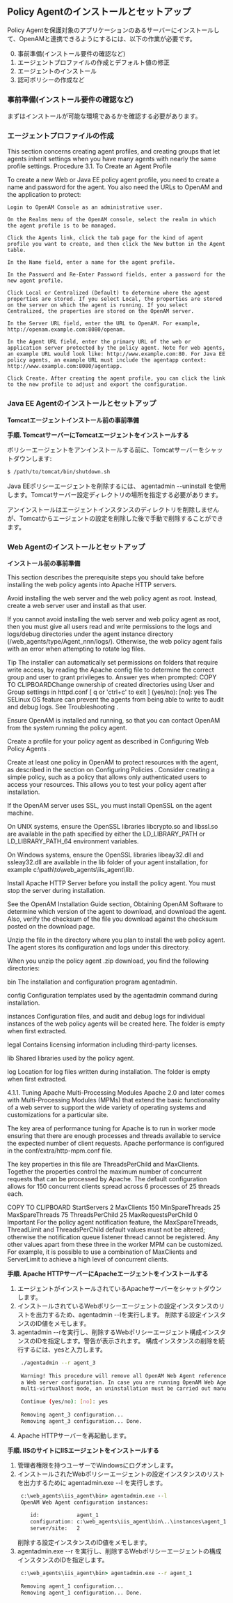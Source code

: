 ## Policy Agentのインストールとセットアップ

Policy Agentを保護対象のアプリケーションのあるサーバーにインストールして、OpenAMと連携できるようにするには、以下の作業が必要です。

0. 事前準備(インストール要件の確認など)
1. エージェントプロファイルの作成とデフォルト値の修正
2. エージェントのインストール
3. 認可ポリシーの作成など

### 事前準備(インストール要件の確認など)

まずはインストールが可能な環境であるかを確認する必要があります。

### エージェントプロファイルの作成

This section concerns creating agent profiles, and creating groups that let agents inherit settings when you have many agents with nearly the same profile settings.
Procedure 3.1. To Create an Agent Profile

To create a new Web or Java EE policy agent profile, you need to create a name and password for the agent. You also need the URLs to OpenAM and the application to protect:

    Login to OpenAM Console as an administrative user.

    On the Realms menu of the OpenAM console, select the realm in which the agent profile is to be managed.

    Click the Agents link, click the tab page for the kind of agent profile you want to create, and then click the New button in the Agent table.

    In the Name field, enter a name for the agent profile.

    In the Password and Re-Enter Password fields, enter a password for the new agent profile.

    Click Local or Centralized (Default) to determine where the agent properties are stored. If you select Local, the properties are stored on the server on which the agent is running. If you select Centralized, the properties are stored on the OpenAM server.

    In the Server URL field, enter the URL to OpenAM. For example, http://openam.example.com:8080/openam.

    In the Agent URL field, enter the primary URL of the web or application server protected by the policy agent. Note for web agents, an example URL would look like: http://www.example.com:80. For Java EE policy agents, an example URL must include the agentapp context: http://www.example.com:8080/agentapp.

    Click Create. After creating the agent profile, you can click the link to the new profile to adjust and export the configuration.

###  Java EE Agentのインストールとセットアップ

**Tomcatエージェントインストール前の事前準備**

**手順. TomcatサーバーにTomcatエージェントをインストールする**

ポリシーエージェントをアンインストールする前に、Tomcatサーバーをシャットダウンします:
```bash
$ /path/to/tomcat/bin/shutdown.sh
```
Java EEポリシーエージェントを削除するには、 agentadmin --uninstall を使用します。Tomcatサーバー設定ディレクトリの場所を指定する必要があります。

アンインストールはエージェントインスタンスのディレクトリを削除しませんが、Tomcatからエージェントの設定を削除した後で手動で削除することができます。

###  Web Agentのインストールとセットアップ

**インストール前の事前準備**

This section describes the prerequisite steps you should take before installing the web policy agents into Apache HTTP servers.

Avoid installing the web server and the web policy agent as root. Instead, create a web server user and install as that user.

If you cannot avoid installing the web server and web policy agent as root, then you must give all users read and write permissions to the logs and logs/debug directories under the agent instance directory (/web_agents/type/Agent_nnn/logs/). Otherwise, the web policy agent fails with an error when attempting to rotate log files.

Tip
The installer can automatically set permissions on folders that require write access, by reading the Apache config file to determine the correct group and user to grant privileges to. Answer yes when prompted:
COPY TO CLIPBOARDChange ownership of created directories using
User and Group settings in httpd.conf
[ q or 'ctrl+c' to exit ]
(yes/no): [no]: yes
The SELinux OS feature can prevent the agents from being able to write to audit and debug logs. See Troubleshooting .

Ensure OpenAM is installed and running, so that you can contact OpenAM from the system running the policy agent.

Create a profile for your policy agent as described in Configuring Web Policy Agents .

Create at least one policy in OpenAM to protect resources with the agent, as described in the section on Configuring Policies . Consider creating a simple policy, such as a policy that allows only authenticated users to access your resources. This allows you to test your policy agent after installation.

If the OpenAM server uses SSL, you must install OpenSSL on the agent machine.

On UNIX systems, ensure the OpenSSL libraries libcrypto.so and libssl.so are available in the path specified by either the LD_LIBRARY_PATH or LD_LIBRARY_PATH_64 environment variables.

On Windows systems, ensure the OpenSSL libraries libeay32.dll and ssleay32.dll are available in the lib folder of your agent installation, for example c:\path\to\web_agents\iis_agent\lib\.

Install Apache HTTP Server before you install the policy agent. You must stop the server during installation.

See the OpenAM Installation Guide section, Obtaining OpenAM Software to determine which version of the agent to download, and download the agent. Also, verify the checksum of the file you download against the checksum posted on the download page.

Unzip the file in the directory where you plan to install the web policy agent. The agent stores its configuration and logs under this directory.

When you unzip the policy agent .zip download, you find the following directories:

bin
The installation and configuration program agentadmin.

config
Configuration templates used by the agentadmin command during installation.

instances
Configuration files, and audit and debug logs for individual instances of the web policy agents will be created here. The folder is empty when first extracted.

legal
Contains licensing information including third-party licenses.

lib
Shared libraries used by the policy agent.

log
Location for log files written during installation. The folder is empty when first extracted.

4.1.1. Tuning Apache Multi-Processing Modules
Apache 2.0 and later comes with Multi-Processing Modules (MPMs) that extend the basic functionality of a web server to support the wide variety of operating systems and customizations for a particular site.

The key area of performance tuning for Apache is to run in worker mode ensuring that there are enough processes and threads available to service the expected number of client requests. Apache performance is configured in the conf/extra/http-mpm.conf file.

The key properties in this file are ThreadsPerChild and MaxClients. Together the properties control the maximum number of concurrent requests that can be processed by Apache. The default configuration allows for 150 concurrent clients spread across 6 processes of 25 threads each.

COPY TO CLIPBOARD<IfModule mpm_worker_module>
   StartServers          2
   MaxClients          150
   MinSpareThreads      25
   MaxSpareThreads      75
   ThreadsPerChild      25
   MaxRequestsPerChild   0
</IfModule>
Important
For the policy agent notification feature, the MaxSpareThreads, ThreadLimit and ThreadsPerChild default values must not be altered; otherwise the notification queue listener thread cannot be registered.
Any other values apart from these three in the worker MPM can be customized. For example, it is possible to use a combination of MaxClients and ServerLimit to achieve a high level of concurrent clients.

**手順. Apache HTTPサーバーにApacheエージェントをインストールする**

1. エージェントがインストールされているApacheサーバーをシャットダウンします。
2. インストールされているWebポリシーエージェントの設定インスタンスのリストを出力するため、agentadmin --lを実行します。
   削除する設定インスタンスのID値をメモします。
3. agentadmin --rを実行し、削除するWebポリシーエージェント構成インスタンスのIDを指定します。警告が表示されます。
   構成インスタンスの削除を続行するには、yesと入力します。
   ```bash
    ./agentadmin --r agent_3
    
    Warning! This procedure will remove all OpenAM Web Agent references from
    a Web server configuration. In case you are running OpenAM Web Agent in a
    multi-virtualhost mode, an uninstallation must be carried out manually.
    
    Continue (yes/no): [no]: yes
    
    Removing agent_3 configuration...
    Removing agent_3 configuration... Done.
   ```
4. Apache HTTPサーバーを再起動します。

**手順. IISのサイトにIISエージェントをインストールする**

1. 管理者権限を持つユーザーでWindowsにログオンします。
2. インストールされたWebポリシーエージェントの設定インスタンスのリストを出力するために agentadmin.exe --l を実行します。
   ```cmd
    c:\web_agents\iis_agent\bin> agentadmin.exe --l
    OpenAM Web Agent configuration instances:
    
       id:            agent_1
       configuration: c:\web_agents\iis_agent\bin\..\instances\agent_1
       server/site:   2
   ```
   削除する設定インスタンスのID値をメモします。
3. agentadmin.exe --r を実行し、削除するWebポリシーエージェントの構成インスタンスのIDを指定します。
   ```cmd
    c:\web_agents\iis_agent\bin> agentadmin.exe --r agent_1
    
    Removing agent_1 configuration...
    Removing agent_1 configuration... Done.
